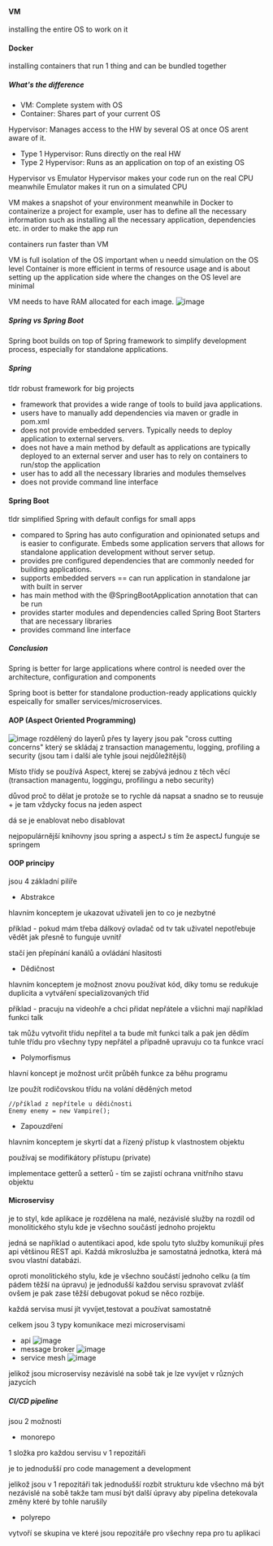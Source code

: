 #### VM
installing the entire OS to work on it

#### Docker
installing containers that run 1 thing and can be bundled together

##### What's the difference
- VM: Complete system with OS
- Container: Shares part of your current OS

Hypervisor: Manages access to the HW by several OS at once
OS arent aware of it.
- Type 1 Hypervisor: Runs directly on the real HW
- Type 2 Hypervisor: Runs as an application on top of an existing OS

Hypervisor vs Emulator
Hypervisor makes your code run on the real CPU meanwhile Emulator makes it run on a simulated CPU

VM makes a snapshot of your environment
meanwhile in Docker to containerize a project for example, user has to define all the necessary information such as installing all the necessary application, dependencies etc. in order to make the app run

containers run faster than VM

VM is full isolation of the OS important when u needd simulation on the OS level
Container is more efficient in terms of resource usage and is about setting up the application side where the changes on the OS level are minimal

VM needs to have RAM allocated for each image.
![image](https://github.com/user-attachments/assets/3bd2dc1f-eb18-48ba-bc98-73429a47ffd8)


##### Spring vs Spring Boot
Spring boot builds on top of Spring framework to simplify development process, especially for standalone applications.

##### Spring
tldr robust framework for big projects
- framework that provides a wide range of tools to build java applications.
- users have to manually add dependencies via maven or gradle in pom.xml
- does not provide embedded servers. Typically needs to deploy application to external servers.
- does not have a main method by default as applications are typically deployed to an external server and user has to rely on containers to run/stop the application
- user has to add all the necessary libraries and modules themselves
- does not provide command line interface

#### Spring Boot
tldr simplified Spring with default configs for small apps
- compared to Spring has auto configuration and opinionated setups and is easier to configurate. Embeds some application servers that allows for standalone application development without server setup.
- provides pre configured dependencies that are commonly needed for building applications.
- supports embedded servers == can run application in standalone jar with built in server
- has main method with the @SpringBootApplication annotation that can be run
- provides starter modules and dependencies called Spring Boot Starters that are necessary libraries
- provides command line interface

##### Conclusion
Spring is better for large applications where control is needed over the architecture, configuration and components

Spring boot is better for standalone production-ready applications quickly espeically for smaller services/microservices.


#### AOP (Aspect Oriented Programming)
![image](https://github.com/user-attachments/assets/b851d48a-6c9b-4701-b543-12923775e0fc)
rozdělený do layerů
přes ty layery jsou pak "cross cutting concerns" který se skládaj z transaction managementu, logging, profiling a security (jsou tam i další ale tyhle jsoui nejdůležitější)

Místo třídy se používá Aspect, kterej se zabývá jednou z těch věcí (transaction managentu, loggingu, profilingu a nebo security)

důvod proč to dělat je protože se to rychle dá napsat a snadno se to reusuje + je tam vždycky focus na jeden aspect

dá se je enablovat nebo disablovat

nejpopulárnější knihovny jsou spring a aspectJ s tím že aspectJ funguje se springem

#### OOP principy

jsou 4 základní pilíře
- Abstrakce

hlavním konceptem je ukazovat uživateli jen to co je nezbytné

příklad - pokud mám třeba dálkový ovladač od tv tak uživatel nepotřebuje vědět jak přesně to funguje uvnitř

stačí jen přepínání kanálů a ovládání hlasitosti

- Dědičnost

hlavním konceptem je možnost znovu používat kód, díky tomu se redukuje duplicita a vytváření specializovaných tříd

příklad - pracuju na videohře a chci přidat nepřátele a všichni mají například funkci talk

tak můžu vytvořit třídu nepřítel a ta bude mít funkci talk a pak jen dědím tuhle třídu pro všechny typy nepřátel a případně upravuju co ta funkce vrací

- Polymorfismus

hlavní koncept je možnost určit průběh funkce za běhu programu

lze použít rodičovskou třídu na volání děděných metod

```
//příklad z nepřítele u dědičnosti
Enemy enemy = new Vampire();
```

- Zapouzdření

hlavním konceptem je skyrtí dat a řízený přístup k vlastnostem objektu

používaj se modifikátory přístupu (private)

implementace getterů a setterů - tím se zajistí ochrana vnitřního stavu objektu

#### Microservisy
je to styl, kde aplikace je rozdělena na malé, nezávislé služby na rozdíl od monolitického stylu kde je všechno součástí jednoho projektu

jedná se například o autentikaci apod, kde spolu tyto služby komunikují přes api většinou REST api. Každá mikroslužba je samostatná jednotka, která má svou vlastní databázi.

oproti monolitického stylu, kde je všechno součástí jednoho celku (a tím pádem těžší na úpravu) je jednodušší každou servisu spravovat zvlášť ovšem je pak zase těžší debugovat pokud se něco rozbije.

každá servisa musí jít vyvíjet,testovat a používat samostatně

celkem jsou 3 typy komunikace mezi microservisami

- api
![image](https://github.com/user-attachments/assets/59cdbcb1-1f5d-4940-bc65-6b4daef17ba9)
- message broker
![image](https://github.com/user-attachments/assets/fdb50323-e43f-41f1-820e-6e54e0b56dfe)
- service mesh
![image](https://github.com/user-attachments/assets/296be7cf-eaef-4ac8-8851-5edc3a685688)

jelikož jsou microservisy nezávislé na sobě tak je lze vyvíjet v různých jazycích

##### CI/CD pipeline
jsou 2 možnosti

- monorepo

1 složka pro každou servisu v 1 repozitáři

je to jednodušší pro code management a development

jelikož jsou v 1 repozitáři tak jednodušší rozbít strukturu kde všechno má být nezávislé na sobě takže tam musí být další úpravy aby pipelina detekovala změny které by tohle narušily

- polyrepo

vytvoří se skupina ve které jsou repozitáře pro všechny repa pro tu aplikaci
